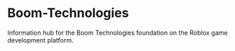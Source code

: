 # Boom-Technologies
Information hub for the Boom Technologies foundation on the Roblox game development platform.
